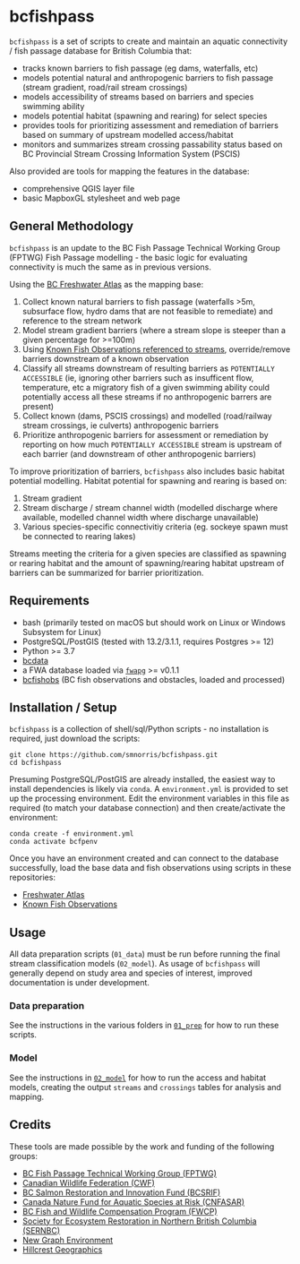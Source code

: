 # bcfishpass

`bcfishpass` is a set of scripts to create and maintain an aquatic connectivity / fish passage database for British Columbia that:

- tracks known barriers to fish passage (eg dams, waterfalls, etc)
- models potential natural and anthropogenic barriers to fish passage (stream gradient, road/rail stream crossings)
- models accessibility of streams based on barriers and species swimming ability
- models potential habitat (spawning and rearing) for select species
- provides tools for prioritizing assessment and remediation of barriers based on summary of upstream modelled access/habitat
- monitors and summarizes stream crossing passability status based on BC Provincial Stream Crossing Information System (PSCIS)

Also provided are tools for mapping the features in the database:

- comprehensive QGIS layer file
- basic MapboxGL stylesheet and web page


## General Methodology

`bcfishpass` is an update to the BC Fish Passage Technical Working Group (FPTWG) Fish Passage modelling - the basic logic for evaluating connectivity is much the same as in previous versions.

Using the [BC Freshwater Atlas](https://github.com/smnorris/fwapg) as the mapping base:

1. Collect known natural barriers to fish passage (waterfalls >5m, subsurface flow, hydro dams that are not feasible to remediate) and reference to the stream network
2. Model stream gradient barriers (where a stream slope is steeper than a given percentage for >=100m)
3. Using [Known Fish Observations referenced to streams](https://github.com/smnorris/bcfishobs), override/remove barriers downstream of a known observation
4. Classify all streams downstream of resulting barriers as `POTENTIALLY ACCESSIBLE` (ie, ignoring other barriers such as insufficent flow, temperature, etc a migratory fish of a given swimming ability could potentially access all these streams if no anthropogenic barrers are present)
5. Collect known (dams, PSCIS crossings) and modelled (road/railway stream crossings, ie culverts) anthropogenic barriers
6. Prioritize anthropogenic barriers for assessment or remediation by reporting on how much `POTENTIALLY ACCESSIBLE` stream is upstream of each barrier (and downstream of other anthropogenic barriers)

To improve prioritization of barriers, `bcfishpass` also includes basic habitat potential modelling. Habitat potential for spawning and rearing is based on:

1. Stream gradient
2. Stream discharge / stream channel width (modelled discharge where available, modelled channel width where discharge unavailable)
3. Various species-specific connectivitiy criteria (eg. sockeye spawn must be connected to rearing lakes)

Streams meeting the criteria for a given species are classified as spawning or rearing habitat and the amount of spawning/rearing habitat upstream of barriers can be summarized for barrier prioritization.


## Requirements

- bash (primarily tested on macOS but should work on Linux or Windows Subsystem for Linux)
- PostgreSQL/PostGIS (tested with 13.2/3.1.1, requires Postgres >= 12)
- Python >= 3.7
- [bcdata](https://github.com/smnorris/bcdata)
- a FWA database loaded via [`fwapg`](https://github.com/smnorris/fwapg) >= v0.1.1
- [bcfishobs](https://github.com/smnorris/bcfishobs) (BC fish observations and obstacles, loaded and processed)


## Installation / Setup

`bcfishpass` is a collection of shell/sql/Python scripts - no installation is required, just download the scripts:

    git clone https://github.com/smnorris/bcfishpass.git
    cd bcfishpass

Presuming PostgreSQL/PostGIS are already installed, the easiest way to install dependencies is likely via `conda`.
A `environment.yml` is provided to set up the processing environment. Edit the environment variables in this file
as required (to match your database connection) and then create/activate the environment:

    conda create -f environment.yml
    conda activate bcfpenv

Once you have an environment created and can connect to the database successfully, load the base data and fish observations using scripts in these repositories:

- [Freshwater Atlas](https://github.com/smnorris/fwapg)
- [Known Fish Observations](https://github.com/smnorris/bcfishobs)


## Usage

All data preparation scripts (`01_data`) must be run before running the final stream classification models (`02_model`).
As usage of `bcfishpass` will generally depend on study area and species of interest, improved documentation is under development.

### Data preparation

See the instructions in the various folders in [`01_prep`](01_prep) for how to run these scripts.

### Model

See the instructions in [`02_model`](02_model) for how to run the access and habitat models, creating the output `streams` and `crossings` tables for analysis and mapping.

## Credits

These tools are made possible by the work and funding of the following groups:

- [BC Fish Passage Technical Working Group (FPTWG)](https://www2.gov.bc.ca/gov/content/environment/plants-animals-ecosystems/fish/aquatic-habitat-management/fish-passage)
- [Canadian Wildlife Federation (CWF)](https://cwf-fcf.org/en/explore/fish-passage/breaking-down-barriers.html)
- [BC Salmon Restoration and Innovation Fund (BCSRIF)](https://www.dfo-mpo.gc.ca/fisheries-peches/initiatives/fish-fund-bc-fonds-peche-cb/index-eng.html)
- [Canada Nature Fund for Aquatic Species at Risk (CNFASAR)](https://www.dfo-mpo.gc.ca/species-especes/sara-lep/cnfasar-fnceap/index-eng.html)
- [BC Fish and Wildlife Compensation Program (FWCP)](https://fwcp.ca/)
- [Society for Ecosystem Restoration in Northern British Columbia (SERNBC)](https://sernbc.ca/)
- [New Graph Environment](https://www.newgraphenvironment.com/)
- [Hillcrest Geographics](https://www.hillcrestgeo.ca)

